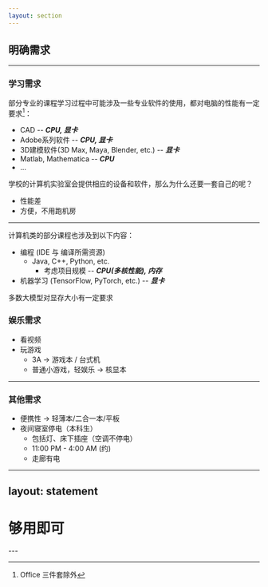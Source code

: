 ```yaml
---
layout: section
---
```


## 明确需求

---

### 学习需求
部分专业的课程学习过程中可能涉及一些专业软件的使用，都对电脑的性能有一定要求[^exclude_office]：
- CAD -- ***CPU, 显卡***
- Adobe系列软件 -- ***CPU, 显卡***
- 3D建模软件(3D Max, Maya, Blender, etc.) -- ***显卡***
- Matlab, Mathematica -- ***CPU***
- ...

[^exclude_office]: Office 三件套除外

学校的计算机实验室会提供相应的设备和软件，那么为什么还要一套自己的呢？
- 性能差
- 方便，不用跑机房
<!-- 在这里写到对显卡有需求的就需要独立显卡了 -->

---

计算机类的部分课程也涉及到以下内容：
- 编程 (IDE 与 编译所需资源)
  - Java, C++, Python, etc.
    - 考虑项目规模 -- ***CPU(多核性能), 内存***
- 机器学习 (TensorFlow, PyTorch, etc.) -- ***显卡***

多数大模型对显存大小有一定要求

### 娱乐需求
- 看视频
- 玩游戏
    - 3A -> 游戏本 / 台式机
    - 普通小游戏，轻娱乐 -> 核显本

---

### 其他需求
- 便携性 -> 轻薄本/二合一本/平板
- 夜间寝室停电（本科生）
  - 包括灯、床下插座（空调不停电）
  - 11:00 PM - 4:00 AM (约)
  - 走廊有电

---
layout: statement
---

<h1>够用即可</h1>
---
